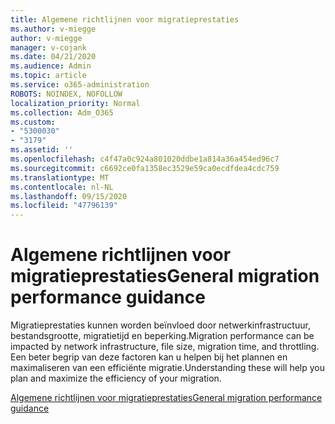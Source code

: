 ```yaml
---
title: Algemene richtlijnen voor migratieprestaties
ms.author: v-miegge
author: v-miegge
manager: v-cojank
ms.date: 04/21/2020
ms.audience: Admin
ms.topic: article
ms.service: o365-administration
ROBOTS: NOINDEX, NOFOLLOW
localization_priority: Normal
ms.collection: Adm_O365
ms.custom:
- "5300030"
- "3179"
ms.assetid: ''
ms.openlocfilehash: c4f47a0c924a801020ddbe1a814a36a454ed96c7
ms.sourcegitcommit: c6692ce0fa1358ec3529e59ca0ecdfdea4cdc759
ms.translationtype: MT
ms.contentlocale: nl-NL
ms.lasthandoff: 09/15/2020
ms.locfileid: "47796139"
---
```

# <a name="general-migration-performance-guidance"></a><span data-ttu-id="508a1-102">Algemene richtlijnen voor migratieprestaties</span><span class="sxs-lookup"><span data-stu-id="508a1-102">General migration performance guidance</span></span>

<span data-ttu-id="508a1-103">Migratieprestaties kunnen worden beïnvloed door netwerkinfrastructuur, bestandsgrootte, migratietijd en beperking.</span><span class="sxs-lookup"><span data-stu-id="508a1-103">Migration performance can be impacted by network infrastructure, file size, migration time, and throttling.</span></span> <span data-ttu-id="508a1-104">Een beter begrip van deze factoren kan u helpen bij het plannen en maximaliseren van een efficiënte migratie.</span><span class="sxs-lookup"><span data-stu-id="508a1-104">Understanding these will help you plan and maximize the efficiency of your migration.</span></span>

[<span data-ttu-id="508a1-105">Algemene richtlijnen voor migratieprestaties</span><span class="sxs-lookup"><span data-stu-id="508a1-105">General migration performance guidance</span></span>](https://docs.microsoft.com/sharepointmigration/sharepoint-online-and-onedrive-migration-speed)